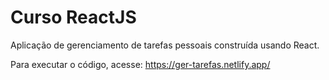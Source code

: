 # Curso ReactJS

Aplicação de gerenciamento de tarefas pessoais construída usando React.

Para executar o código, acesse: https://ger-tarefas.netlify.app/

 